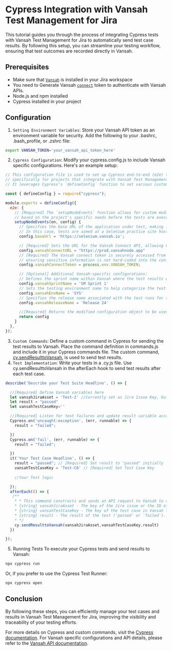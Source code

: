 # Cypress Integration with Vansah Test Management for Jira

This tutorial guides you through the process of integrating Cypress tests with Vansah Test Management for Jira to automatically send test case results. By following this setup, you can streamline your testing workflow, ensuring that test outcomes are recorded directly in Vansah.

## Prerequisites

- Make sure that [`Vansah`](https://marketplace.atlassian.com/apps/1224250/vansah-test-management-for-jira?tab=overview&hosting=cloud) is installed in your Jira workspace
- You need to Generate Vansah [`connect`](https://docs.vansah.com/docs-base/generate-a-vansah-api-token-from-jira-cloud/) token to authenticate with Vansah APIs.
- Node.js and npm installed
- Cypress installed in your project

## Configuration

1. `Setting Environment Variables`: Store your Vansah API token as an environment variable for security. Add the following to your .bashrc, .bash_profile, or .zshrc file:
```bash
export VANSAH_TOKEN='your_vansah_api_token_here'
```
2. `Cypress Configuration`: Modify your cypress.config.js to include Vansah specific configurations. Here's an example setup:

```js
// This configuration file is used to set up Cypress end-to-end (e2e) testing parameters,
// specifically for projects that integrate with Vansah Test Management for Jira.
// It leverages Cypress's `defineConfig` function to set various custom configuration options.

const { defineConfig } = require("cypress");

module.exports = defineConfig({
  e2e: {
    // [Required] The `setupNodeEvents` function allows for custom modifications to the Cypress configuration
    // based on the project's specific needs before the tests are executed.
    setupNodeEvents(on, config) {
      // Specifies the base URL of the application under test, making it easier to reference during tests.
      // In this case, tests are aimed at a Selenium practice site hosted on Vansah's domain.
      config.baseUrl = 'https://selenium.vansah.io';

      // [Required] Sets the URL for the Vansah Connect API, allowing Cypress tests to send results directly to Vansah.
      config.vansahConnectURL = "https://prod.vansahnode.app"
      // [Required] The Vansah connect token is securely accessed from environment variables,
      // ensuring sensitive information is not hard-coded into the configuration.
      config.vansahConnectToken = process.env.VANSAH_TOKEN;

      // [Optional] Additional Vansah-specific configurations:
      // Defines the sprint name within Vansah where the test results will be recorded.
      config.vansahSprintName = 'SM Sprint 1'
      // Sets the testing environment name to help categorize the test runs.
      config.vansahEnvName = 'SYS'
      // Specifies the release name associated with the test runs for tracking purposes.
      config.vansahReleaseName = 'Release 24'

      //[Required] Returns the modified configuration object to be used by Cypress.
      return config
    }
  },
});

```
3. `Custom Commands`: Define a custom command in Cypress for sending the test results to Vansah. Place the command definition in commands.js and include it in your Cypress commands file. The custom command, [cy.sendResulttoVansah](/support/commands.js), is used to send test results.
4. `Test Implementation`: Write your tests in a .cy.js file. Use cy.sendResulttoVansah in the afterEach hook to send test results after each test case.
```js
describe('Describe your Test Suite Headline', () => {

  //[Required] Define Vansah variables here
  let vansahJiraAsset = 'Test-2' //Currently set as Jira Issue Key, but can also be used for TestFolder or any other Issue key
  let result = "passed"
  let vansahTestCaseKey=''

  //[Required] Listen for test failures and update result variable accordingly
  Cypress.on('uncaught:exception', (err, runnable) => {
    result = "failed";

  })
  Cypress.on('fail', (err, runnable) => {
    result = "failed";

  })
  it('Your Test Case Headline', () => {    
    result = "passed"; // [Required] Set result to "passed" initially
    vansahTestCaseKey = 'Test-C6' // [Required] Set Test Case Key
    
    //Your Test logic

  });
  afterEach(() => {
   /**  
    * * This command constructs and sends an API request to Vansah to report test results.
    * {string} vansahJiraAsset - The key of the Jira issue or the ID of the test folder in Vansah Test Management.
    * {string} vansahTestCaseKey - The key of the test case in Vansah Test Management.
    * {string} result - The result of the test ('passed' or 'failed').
    * */
    cy.sendResulttoVansah(vansahJiraAsset,vansahTestCaseKey,result)
  })

});


```
5. Running Tests
To execute your Cypress tests and send results to Vansah:
```bash
npx cypress run

```
Or, if you prefer to use the Cypress Test Runner:
```bash
npx cypress open

```
## Conclusion

By following these steps, you can efficiently manage your test cases and results in Vansah Test Management for Jira, improving the visibility and traceability of your testing efforts.

For more details on Cypress and custom commands, visit the [Cypress documentation](https://docs.cypress.io/api/cypress-api/custom-commands). 
For Vansah specific configurations and API details, please refer to the [Vansah API documentation](https://apidoc.vansah.com/).